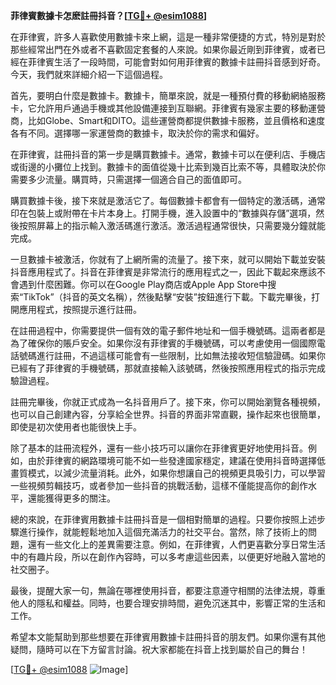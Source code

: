 **菲律賓數據卡怎麽註冊抖音？[[TG💪+ @esim1088](https://t.me/s/esim1088)]**

在菲律賓，許多人喜歡使用數據卡來上網，這是一種非常便捷的方式，特別是對於那些經常出門在外或者不喜歡固定套餐的人來說。如果你最近剛到菲律賓，或者已經在菲律賓生活了一段時間，可能會對如何用菲律賓的數據卡註冊抖音感到好奇。今天，我們就來詳細介紹一下這個過程。

首先，要明白什麼是數據卡。數據卡，簡單來說，就是一種預付費的移動網絡服務卡，它允許用戶通過手機或其他設備連接到互聯網。菲律賓有幾家主要的移動運營商，比如Globe、Smart和DITO。這些運營商都提供數據卡服務，並且價格和速度各有不同。選擇哪一家運營商的數據卡，取決於你的需求和偏好。

在菲律賓，註冊抖音的第一步是購買數據卡。通常，數據卡可以在便利店、手機店或街邊的小攤位上找到。數據卡的面值從幾十比索到幾百比索不等，具體取決於你需要多少流量。購買時，只需選擇一個適合自己的面值即可。

購買數據卡後，接下來就是激活它了。每個數據卡都會有一個特定的激活碼，通常印在包裝上或附帶在卡片本身上。打開手機，進入設置中的“數據與存儲”選項，然後按照屏幕上的指示輸入激活碼進行激活。激活過程通常很快，只需要幾分鐘就能完成。

一旦數據卡被激活，你就有了上網所需的流量了。接下來，就可以開始下載並安裝抖音應用程式了。抖音在菲律賓是非常流行的應用程式之一，因此下載起來應該不會遇到什麼困難。你可以在Google Play商店或Apple App Store中搜索“TikTok”（抖音的英文名稱），然後點擊“安裝”按鈕進行下載。下載完畢後，打開應用程式，按照提示進行註冊。

在註冊過程中，你需要提供一個有效的電子郵件地址和一個手機號碼。這兩者都是為了確保你的賬戶安全。如果你沒有菲律賓的手機號碼，可以考慮使用一個國際電話號碼進行註冊，不過這樣可能會有一些限制，比如無法接收短信驗證碼。如果你已經有了菲律賓的手機號碼，那就直接輸入該號碼，然後按照應用程式的指示完成驗證過程。

註冊完畢後，你就正式成為一名抖音用戶了。接下來，你可以開始瀏覽各種視頻，也可以自己創建內容，分享給全世界。抖音的界面非常直觀，操作起來也很簡單，即使是初次使用者也能很快上手。

除了基本的註冊流程外，還有一些小技巧可以讓你在菲律賓更好地使用抖音。例如，由於菲律賓的網路環境可能不如一些發達國家穩定，建議在使用抖音時選擇低畫質模式，以減少流量消耗。此外，如果你想讓自己的視頻更具吸引力，可以學習一些視頻剪輯技巧，或者參加一些抖音的挑戰活動，這樣不僅能提高你的創作水平，還能獲得更多的關注。

總的來說，在菲律賓用數據卡註冊抖音是一個相對簡單的過程。只要你按照上述步驟進行操作，就能輕鬆地加入這個充滿活力的社交平台。當然，除了技術上的問題，還有一些文化上的差異需要注意。例如，在菲律賓，人們更喜歡分享日常生活中的有趣片段，所以在創作內容時，可以多考慮這些因素，以便更好地融入當地的社交圈子。

最後，提醒大家一句，無論在哪裡使用抖音，都要注意遵守相關的法律法規，尊重他人的隱私和權益。同時，也要合理安排時間，避免沉迷其中，影響正常的生活和工作。

希望本文能幫助到那些想要在菲律賓用數據卡註冊抖音的朋友們。如果你還有其他疑問，隨時可以在下方留言討論。祝大家都能在抖音上找到屬於自己的舞台！

[[TG💪+ @esim1088](https://t.me/s/esim1088) ![Image](https://i.postimg.cc/4NQfJmqS/Snipaste-2025-05-13-00-14-12.png)]